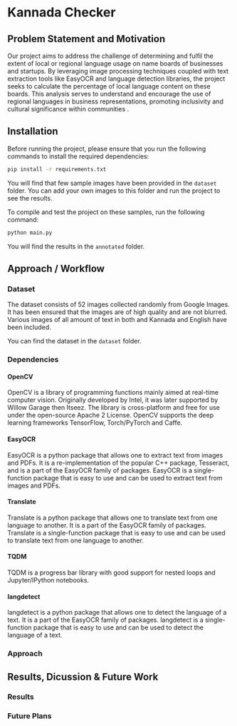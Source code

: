 # Kannada Checker

## Problem Statement and Motivation

Our project aims to address the challenge of determining and fulfil the extent of local or regional language usage on name boards of businesses and startups. By leveraging image processing techniques coupled with text extraction tools like EasyOCR and language detection libraries, the project seeks to calculate the percentage of local language content on these boards. This analysis serves to understand and encourage the use of regional languages in business representations, promoting inclusivity and cultural significance within communities .

## Installation

Before running the project, please ensure that you run the following commands to install the required dependencies:

```bash
pip install -r requirements.txt
```

You will find that few sample images have been provided in the `dataset` folder. You can add your own images to this folder and run the project to see the results.

To compile and test the project on these samples, run the following command:

```bash
python main.py
```

You will find the results in the `annotated` folder.

## Approach / Workflow

### Dataset

The dataset consists of 52 images collected randomly from Google Images. It has been ensured that the images are of high quality and are not blurred. Various images of all amount of text in both and Kannada and English have been included.

You can find the dataset in the `dataset` folder.

### Dependencies

#### OpenCV

OpenCV is a library of programming functions mainly aimed at real-time computer vision. Originally developed by Intel, it was later supported by Willow Garage then Itseez. The library is cross-platform and free for use under the open-source Apache 2 License. OpenCV supports the deep learning frameworks TensorFlow, Torch/PyTorch and Caffe.

#### EasyOCR

EasyOCR is a python package that allows one to extract text from images and PDFs. It is a re-implementation of the popular C++ package, Tesseract, and is a part of the EasyOCR family of packages. EasyOCR is a single-function package that is easy to use and can be used to extract text from images and PDFs.

#### Translate

Translate is a python package that allows one to translate text from one language to another. It is a part of the EasyOCR family of packages. Translate is a single-function package that is easy to use and can be used to translate text from one language to another.

#### TQDM

TQDM is a progress bar library with good support for nested loops and Jupyter/IPython notebooks.

#### langdetect

langdetect is a python package that allows one to detect the language of a text. It is a part of the EasyOCR family of packages. langdetect is a single-function package that is easy to use and can be used to detect the language of a text.

### Approach

## Results, Dicussion & Future Work

### Results

### Future Plans
